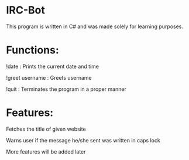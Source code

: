 IRC-Bot
=======

This program is written in C# and was made solely for learning purposes.


Functions:
=======

!date            : Prints the current date and time

!greet username  : Greets username

!quit            : Terminates the program in a proper manner

Features:
=======

Fetches the title of given website

Warns user if the message he/she sent was written in caps lock


More features will be added later